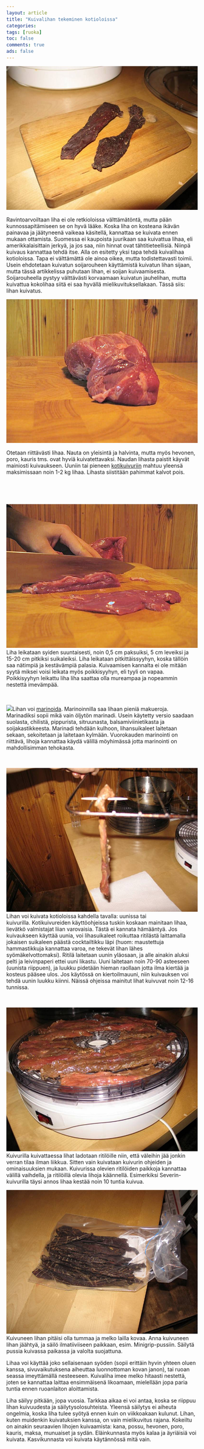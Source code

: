 ```yaml
---
layout: article 
title: "Kuivalihan tekeminen kotioloissa" 
categories: 
tags: [ruoka]
toc: false 
comments: true 
ads: false 
---
```


[![](/images/lihankuivausohje/Kuivaliha_08.jpg)](/images/lihankuivausohje/Kuivaliha_08.jpg)

Ravintoarvoiltaan liha ei ole retkioloissa välttämätöntä, mutta pään
kunnossapitämiseen se on hyvä lääke. Koska liha on kosteana ikävän
painavaa ja jäätyneenä vaikeaa käsitellä, kannattaa se kuivata ennen
mukaan ottamista. Suomessa ei kaupoista juurikaan saa kuivattua lihaa,
eli amerikkalaisittain jerkyä, ja jos saa, niin hinnat ovat
tähtitieteellisiä. Niinpä kuivaus kannattaa tehdä itse. Alla on esitetty
yksi tapa tehdä kuivalihaa kotioloissa. Tapa ei välttämättä ole ainoa
oikea, mutta todistettavasti toimii. Usein ehdotetaan kuivatun
soijarouheen käyttämistä kuivatun lihan sijaan, mutta tässä artikkelissa
puhutaan lihan, ei soijan kuivaamisesta. Soijarouheella pystyy
välttävästi korvaamaan kuivatun jauhelihan, mutta kuivattua kokolihaa
siitä ei saa hyvällä mielikuvituksellakaan. Tässä siis: lihan kuivatus.

[![](/images/lihankuivausohje/Kuivaliha_01.jpg)](/images/lihankuivausohje/Kuivaliha_01.jpg)

Otetaan riittävästi lihaa. Nauta on yleisintä ja halvinta, mutta myös
hevonen, poro, kauris tms. ovat hyviä kuivatettavaksi. Naudan lihasta
paistit käyvät mainiosti kuivaukseen. Uuniin tai pieneen
[kotikuivuriin](http://sivut.koti.soon.fi/kytoh/sieniopas/kotikuivurit.htm) mahtuu
yleensä maksimissaan noin 1-2 kg lihaa. Lihasta siistitään pahimmat
kalvot pois.

 

 

[![](/images/lihankuivausohje/Kuivaliha_02.jpg)](/images/lihankuivausohje/Kuivaliha_02.jpg)Liha
leikataan syiden suuntaisesti, noin 0,5 cm paksuiksi, 5 cm leveiksi ja
15-20 cm pitkiksi suikaleiksi. Liha leikataan pitkittäissyyhyn, koska
tällöin saa nätimpiä ja kestävämpiä palasia. Kuivaamisen kannalta ei ole
mitään syytä miksei voisi leikata myös poikkisyyhyn, eli tyyli on vapaa.
Poikkisyyhyn leikattu liha liha saattaa olla mureampaa ja nopeammin
nestettä imevämpää.

 

[![](http://uusi.kerkesix.fi/images/lihankuivausohje/Kuivaliha_04.jpg)](/images/lihankuivausohje/Kuivaliha_04.jpg)Lihan
voi [marinoida](http://www.kolumbus.fi/rahola/sanastot/m.html#mari).
Marinoinnilla saa lihaan pieniä makueroja. Marinadiksi sopii mikä vain
öljytön marinadi. Usein käytetty versio saadaan suolasta, chilistä,
pippurista, sitruunasta, balsamiviinietikasta ja soijakastikkeesta.
Marinadi tehdään kulhoon, lihansuikaleet laitetaan sekaan, sekoitetaan
ja laitetaan kylmään. Vuorokauden marinointi on riittävä, lihoja
kannattaa käydä välillä möyhimässä jotta marinointi on mahdollisimman
tehokasta.

 

[![](/images/lihankuivausohje/Kuivaliha_05.jpg)](/images/lihankuivausohje/Kuivaliha_05.jpg)Lihan
voi kuivata kotioloissa kahdella tavalla: uunissa tai
kuivurilla. Kotikuivureiden käyttöohjeissa tuskin koskaan mainitaan
lihaa, lievätkö valmistajat liian varovaisia. Tästä ei kannata
hämääntyä. Jos kuivaukseen käyttää uunia, voi lihasuikaleet roikuttaa
ritilästä laittamalla jokaisen suikaleen päästä cocktailtikku läpi
(huom: maustettuja hammastikkuja kannattaa varoa, ne tekevät lihan lähes
syömäkelvottomaksi). Ritilä laitetaan uunin yläosaan, ja alle ainakin
aluksi pelti ja leivinpaperi ettei uuni likastu. Uuni laitetaan noin
70-90 asteeseen (uunista riippuen), ja luukku pidetään hieman raollaan
jotta ilma kiertää ja kosteus pääsee ulos. Jos käytössä on
kiertoilmauuni, niin kuivauksen voi tehdä uunin luukku kiinni. Näissä
ohjeissa mainitut lihat kuivuvat noin 12-16 tunnissa.

 

[![](/images/lihankuivausohje/Kuivaliha_06.jpg)](/images/lihankuivausohje/Kuivaliha_06.jpg)Kuivurilla
kuivattaessa lihat ladotaan ritilöille niin, että väleihin jää jonkin
verran tilaa ilman liikkua. Sitten vain kuivataan kuivurin ohjeiden ja
ominaisuuksien mukaan. Kuivurissa olevien ritilöiden paikkoja kannattaa
välillä vaihdella, ja ritilöillä olevia lihoja käännellä. Esimerkiksi
Severin-kuivurilla täysi annos lihaa kestää noin 10 tuntia kuivua.

[![](/images/lihankuivausohje/Kuivaliha_09.jpg)](/images/lihankuivausohje/Kuivaliha_09.jpg)Kuivuneen
lihan pitäisi olla tummaa ja melko lailla kovaa. Anna kuivuneen lihan
jäähtyä, ja säilö ilmatiiviiseen paikkaan, esim. Minigrip-pussiin.
Säilytä pussia kuivassa paikassa ja valolta suojattuna.

Lihaa voi käyttää joko sellaisenaan syöden (sopii erittäin hyvin yhteen
oluen kanssa, sivuvaikutuksena aiheuttaa luonnottoman kovan janon), tai
ruoan seassa imeyttämällä nesteeseen. Kuivaliha imee melko hitaasti
nestettä, joten se kannattaa laittaa ensimmäisenä likoamaan, mielellään
jopa paria tuntia ennen ruoanlaiton aloittamista.

Liha säilyy pitkään, jopa vuosia. Tarkkaa aikaa ei voi antaa, koska se
riippuu lihan kuivuudesta ja säilytysolosuhteista. Yleensä säilytys ei
aiheuta ongelmia, koska liha tulee syötyä ennen kuin on viikkoakaan
kulunut. Lihan, kuten muidenkin kuivatuksien kanssa, on vain
mielikuvitus rajana. Kokeiltu on ainakin seuraavien lihojen kuivaamista:
kana, possu, hevonen, poro, kauris, maksa, munuaiset ja sydän.
Eläinkunnasta myös kalaa ja äyriäisiä voi kuivata. Kasvikunnasta voi
kuivata käytännössä mitä vain.

